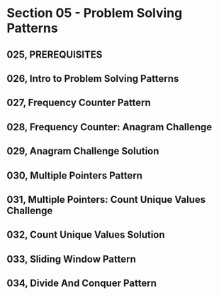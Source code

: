 # Section 05 - Problem Solving Patterns

## 025, PREREQUISITES

## 026, Intro to Problem Solving Patterns

## 027, Frequency Counter Pattern

## 028, Frequency Counter: Anagram Challenge

## 029, Anagram Challenge Solution

## 030, Multiple Pointers Pattern

## 031, Multiple Pointers: Count Unique Values Challenge

## 032, Count Unique Values Solution

## 033, Sliding Window Pattern

## 034, Divide And Conquer Pattern
